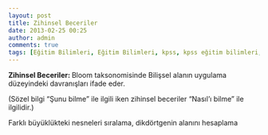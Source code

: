 ```yaml
---
layout: post
title: Zihinsel Beceriler
date: 2013-02-25 00:25
author: admin
comments: true
tags: [Eğitim Bilimleri, Eğitim Bilimleri, kpss, kpss eğitim bilimleri, Kpss Sözlük, z]
---
```

<strong>Zihinsel Beceriler: </strong>Bloom taksonomisinde Bilişsel alanın uygulama düzeyindeki davranışları ifade eder.

(Sözel bilgi “Şunu bilme” ile ilgili iken zihinsel beceriler “Nasıl’ı bilme” ile ilgilidir.)

Farklı büyüklükteki nesneleri sıralama, dikdörtgenin alanını hesaplama
